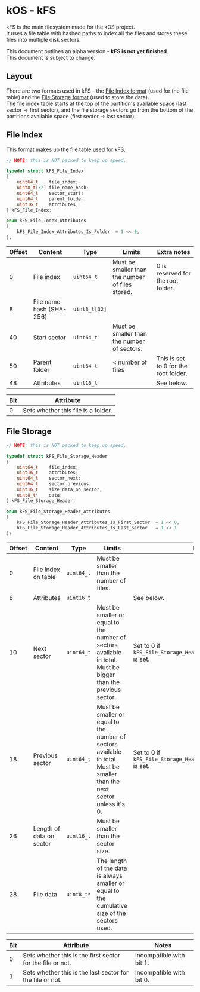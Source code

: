 # kOS - kFS
kFS is the main filesystem made for the kOS project.  
It uses a file table with hashed paths to index all the files and stores these files into multiple disk sectors.

This document outlines an alpha version - **kFS is not yet finished**.  
This document is subject to change.

## Layout
There are two formats used in kFS - the [File Index format](#File-Index) (used for the file table) and the [File Storage format](#File-Storage) (used to store the data).  
The file index table starts at the top of the partition's available space (last sector -> first sector), and the file storage sectors go from the bottom of the partitions available space (first sector -> last sector).

## File Index
This format makes up the file table used for kFS.

```c
// NOTE: this is NOT packed to keep up speed.

typedef struct kFS_File_Index
{
    uint64_t    file_index;
    uint8_t[32] file_name_hash;
    uint64_t    sector_start;
    uint64_t    parent_folder;
    uint16_t    attributes;
} kFS_File_Index;

enum kFS_File_Index_Attributes
{
    kFS_File_Index_Attributes_Is_Folder  = 1 << 0,
};
```

| Offset | Content | Type | Limits | Extra notes
|---|---|---|---|---|
| 0 | File index | `uint64_t` | Must be smaller than the number of files stored. | 0 is reserved for the root folder. |
| 8 | File name hash (SHA-256) | `uint8_t[32]` |  |
| 40 | Start sector | `uint64_t` | Must be smaller than the number of sectors. |  |
| 50 | Parent folder | `uint64_t` | < number of files | This is set to 0 for the root folder. |
| 48 | Attributes | `uint16_t` |  | See below. |

| Bit | Attribute |
|---|---|
| 0 | Sets whether this file is a folder. |

## File Storage
```c
// NOTE: this is NOT packed to keep up speed.

typedef struct kFS_File_Storage_Header
{
    uint64_t    file_index;
    uint16_t    attributes;
    uint64_t    sector_next;
    uint64_t    sector_previous;
    uint16_t    size_data_on_sector;
    uint8_t*    data;
} kFS_File_Storage_Header;

enum kFS_File_Storage_Header_Attributes
{
    kFS_File_Storage_Header_Attributes_Is_First_Sector  = 1 << 0,
    kFS_File_Storage_Header_Attributes_Is_Last_Sector   = 1 << 1
};
```

| Offset | Content | Type | Limits | Extra notes |
|---|---|---|---|---|
| 0 | File index on table | `uint64_t` | Must be smaller than the number of files. |  |
| 8 | Attributes | `uint16_t` |  | See below. |
| 10 | Next sector | `uint64_t` | Must be smaller or equal to the number of sectors available in total. Must be bigger than the previous sector. | Set to 0 if `kFS_File_Storage_Header_Attributes_Is_Last_Sector` is set. |
| 18 | Previous sector | `uint64_t` | Must be smaller or equal to the number of sectors available in total. Must be smaller than the next sector unless it's 0. | Set to 0 if `kFS_File_Storage_Header_Attributes_Is_First_Sector` is set. |
| 26 | Length of data on sector | `uint16_t` | Must be smaller than the sector size. |
| 28 | File data | `uint8_t*` | The length of the data is always smaller or equal to the cumulative size of the sectors used. |

| Bit | Attribute | Notes |
|---|---|---|
| 0 | Sets whether this is the first sector for the file or not. | Incompatible with bit 1. |
| 1 | Sets whether this is the last sector for the file or not. | Incompatible with bit 0. |
